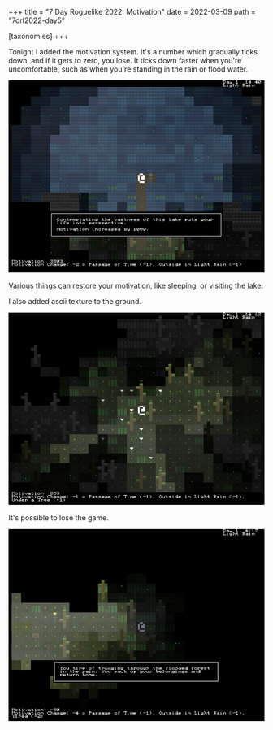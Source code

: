 +++
title = "7 Day Roguelike 2022: Motivation"
date = 2022-03-09
path = "7drl2022-day5"

[taxonomies]
+++

Tonight I added the motivation system.
It's a number which gradually ticks down, and if it gets to zero, you lose.
It ticks down faster when you're uncomfortable, such as when you're standing
in the rain or flood water.

![lake.png](lake.png)

Various things can restore your motivation, like sleeping, or visiting the lake.

<!-- more -->

I also added ascii texture to the ground.

![motivation.png](motivation.png)

It's possible to lose the game.

![loss.png](loss.png)
